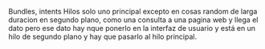 
Bundles, intents
Hilos solo uno principal excepto en cosas random de larga duracion en segundo plano, como una consulta a una pagina web y llega el dato pero ese dato hay nque ponerlo en la interfaz de usuario y está en un hilo de segundo plano y hay que pasarlo al hilo principal.
